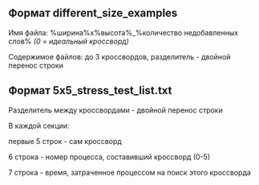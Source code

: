 ## Формат different_size_examples
Имя файла: %ширина%x%высота%_%количество недобавленных слов% _(0 = идеальный кроссворд)_

Содержимое файлов: до 3 кроссвордов, разделитель - двойной перенос строки

## Формат 5x5_stress_test_list.txt
Разделитель между кроссвордами - двойной перенос строки

В каждой секции:

первые 5 строк - сам кроссворд

6 строка - номер процесса, составивший кроссворд (0-5)

7 строка - время, затраченное процессом на поиск этого кроссворда
